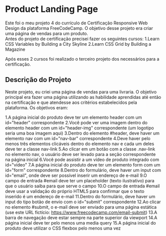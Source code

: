 # Product Landing Page
Este foi o meu projeto 4 do currículo de Certificação Responsive Web Design da plataforma FreeCodeCamp. O objetivo desse projeto era criar uma página de vendas para um produto.<br>
Antes do projeto de certificação precisei fazer os seguintes cursos:
1.Learn CSS Variables by Building a City Skyline
2.Learn CSS Grid by Building a Magazine


Após esses 2 cursos foi realizado o terceiro projeto dos necessários para a certificação.

## Descrição do Projeto
Neste projeto, eu criei uma página de vendas para uma livraria. O objetivo principal era fazer uma página utilizando as habilidade aprendidas até então na certificação e que atendesse aos critérios estabelecidos pela plataforma. Os objetivos eram:

1.A página inicial do produto deve ter um elemento header com um id="header" correspondente
2.Você pode ver uma imagem dentro do elemento header com um id="header-img" correspondente (um logotipo seria uma boa imagem aqui)
3.Dentro do elemento #header, deve haver um elemento nav com um id="nav-bar" correspondente
4.Deve haver pelo menos três elementos clicáveis dentro do elemento nav e cada um deles deve ter a classe nav-link
5.Ao clicar em um botão com a classe .nav-link no elemento nav, o usuário deve ser levado para a seção correspondente na página inicial
6.Você pode assistir a um vídeo de produto integrado com id="video"
7.A página inicial do produto deve ter um elemento form com um id="form" correspondente
8.Dentro do formulário, deve haver um input com id="email", onde deve ser possível inserir um endereço de e-mail
9.O campo de entrada #email deve ter um placeholder (texto ilustrativo) para que o usuário saiba para que serve o campo
10.O campo de entrada #email deve usar a validação do próprio HTML5 para confirmar que o texto inserido é um endereço de e-mail
11.Dentro do formulário, deve haver um input do tipo botão de envio com o id="submit" correspondente
12.Ao clicar no elemento #submit, o e-mail deve ser enviado para uma página estática (use este URL fictício: https://www.freecodecamp.com/email-submit)
13.A barra de navegação deve estar sempre na parte superior da viewport
14.A página inicial deve ter pelo menos uma media query
15.A página inicial do produto deve utilizar o CSS flexbox pelo menos uma vez